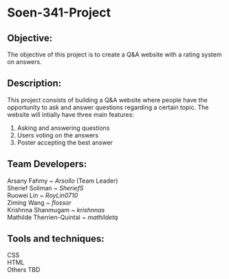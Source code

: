 # **Soen-341-Project**

## **Objective:**
The objective of this project is to create a Q&A website with a rating system on answers.

## **Description:**
This project consists of building a Q&A website where people have the opportunity to ask and answer questions regarding a certain topic. The website will intially have three main features:  

1. Asking and answering questions  
2. Users voting on the answers  
3. Poster accepting the best answer   

## **Team Developers:**

Arsany Fahmy ~ _Arsollo_ (Team Leader)  
Sherief Soliman ~ _SheriefS_  
Ruowei Lin ~ _RoyLin0710_  
Ziming Wang ~ _flossor_  
Krishnna Shanmugam ~ _krishnnas_  
Mathilde Therrien-Quintal ~ _mathildetq_  

## **Tools and techniques:**

CSS  
HTML  
Others TBD

